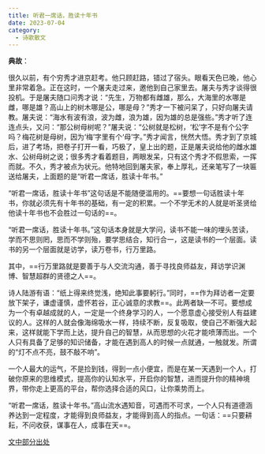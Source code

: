 ```yaml
---
title: 听君一席话，胜读十年书
date: 2023-07-04
category:
  - 诗歌散文
---
```


<!-- more -->


**典故**：


很久以前，有个穷秀才进京赶考。他只顾赶路，错过了宿头。眼看天色已晚，他心里非常着急。正在这时，一个屠夫走过来，邀他到自己家里去。屠夫与秀才谈得很投机。于是屠夫随口问秀才说：“先生，万物都有雌雄，那么，大海里的水哪是雌，哪是雄？高山上的树木哪是公，哪是母？”秀才一下被问呆了，只好向屠夫请教。屠夫说：“海水有波有浪，波为雌，浪为雄，因为雄的总是强些。”秀才听了连连点头，又问：“那公树母树呢？”屠夫说：“公树就是松树，‘松’字不是有个公字吗？梅花树是母树，因为‘梅’字里有个‘母’字。”秀才闻言，恍然大悟。秀才到了京城后，进了考场，把卷子打开一看，巧极了，皇上出的题，正是屠夫说给他的雌水雄水、公树母树之说；很多秀才看着题目，两眼发呆，只有这个秀才不假思索，一挥而就。不久，秀才被点为状元。他特地回到屠夫家，奉上厚礼，还亲笔写了一块匾送给屠夫，上面题的是“听君一席话，胜读十年书。”




“听君一席话，胜读十年书”这句话是不能随便滥用的。==要想一句话胜读十年书，你就必须先有十年书的基础，有一定的积累。一个不学无术的人就是听圣贤给他读十年书也不会胜过一句话的==。



“听君一席话，胜读十年书。”这句话本身就是大学问，读书不能一味的埋头苦读，学而不思则罔，思而不学则殆，要学思结合，知行合一，这是读书的一个层面。读书的另一个层面就是访学，读万卷书，行万里路。

其中，==行万里路就是要善于与人交流沟通，善于寻找良师益友，拜访学识渊博、智慧超群的贤德之人==。

诗人陆游有语：“纸上得来终觉浅，绝知此事要躬行。”同时，==作为拜访者一定要放下架子，谦虚谨慎，虚怀若谷，正心诚意的求教==。此两者缺一不可。要想成为一个有卓越成就的人，一定是一个终身学习的人，一个愿意虚心接受别人有益建议的人。这样的人就会像海绵吸水一样，持续不断，反复吸取，使自己不断强大起来，这样就能下学而上达，提升自己的智慧，从而思想的火花才能喷薄而出。一个人只有具备了足够的知识储备，才能在遇到高人的时候一点就通，一触就发。所谓的“灯不点不亮，鼓不敲不响”。


一个人最大的运气，不是捡到钱，得到一点小便宜，而是在某一天遇到一个人，打破你原来的思维模式，提高你的认知水平，开启你的智慧，进而提升你的精神境界，带你走上更高的平台，帮你选择合适的风口，让你乘势而上。


“听君一席话，胜读十年书。”高山流水遇知音，可遇而不可求，一个人只有道德涵养达到一定程度，才能得到良师益友，才能得到高人的指点。一句话：==只要耕耘，不问收获，谋事在人，成事在天==。


[文中部分出处](https://mp.weixin.qq.com/s?__biz=MzA4NjUwOTUyNA==&mid=2650671305&idx=1&sn=2b7bd1e59cdb4575450fd93cc3e783e5&chksm=87cd3a72b0bab364a0494ddb36642b13c554cab4a3b4d30ae4bfd5e539de975c184a44443c64&scene=27)